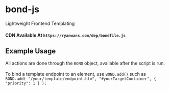# bond-js
Lightweight Frontend Templating

#### CDN Available At `https://ryanwans.com/dep/bondfile.js`

## Example Usage
All actions are done through the `BOND` object, available after the script is run.
<br><br>
To bind a template endpoint to an element, use `BOND.add()` such as<br>
`
BOND.add(
  "/your/template/endpoint.htm",
  "#yourTargetContainer",
  {
    "priority": 1
  }
);
`
